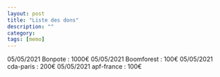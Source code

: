 ```yaml
---
layout: post
title: "Liste des dons"
description: ""
category: 
tags: [memo]
---
```


05/05/2021 Bonpote : 1000€
05/05/2021 Boomforest : 100€
05/05/2021 cda-paris : 200€
05/05/2021 apf-france : 100€


